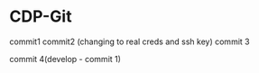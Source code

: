 # CDP-Git
commit1
commit2 (changing to real creds and ssh key)
commit 3 

commit 4(develop - commit 1)